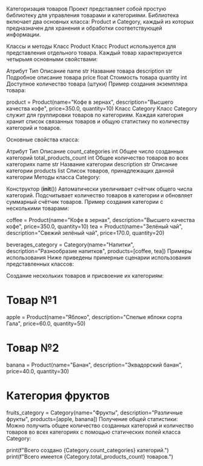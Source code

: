 Категоризация товаров
Проект представляет собой простую библиотеку для управления товарами и категориями. Библиотека включает два основных класса: Product и Category, каждый из которых предназначен для хранения и обработки соответствующей информации.

Классы и методы
Класс Product
Класс Product используется для представления отдельного товара. Каждый товар характеризуется четырьмя основными свойствами:

Атрибут	Тип	Описание
name	str	Название товара
description	str	Подробное описание товара
price	float	Стоимость товара
quantity	int	Доступное количество товара (штуки)
Пример создания экземпляра товара:


product = Product(name="Кофе в зернах", description="Высшего качества кофе", price=350.0, quantity=10)
Класс Category
Класс Category служит для группировки товаров по категориям. Каждая категория хранит список связанных товаров и общую статистику по количеству категорий и товаров.

Основные свойства класса:

Атрибут	Тип	Описание
count_categories	int	Общее число созданных категорий
total_products_count	int	Общее количество товаров во всех категориях
name	str	Название категории
description	str	Описание категории
products	list<Product>	Список товаров, принадлежащих данной категории
Методы класса Category:

Конструктор (__init__())
Автоматически увеличивает счётчик общего числа категорий.
Подсчитывает количество товаров в категории и обновляет суммарный счётчик товаров.
Пример создания категории с несколькими товарами:


coffee = Product(name="Кофе в зернах", description="Высшего качества кофе", price=350.0, quantity=10)
tea = Product(name="Зелёный чай", description="Свежий зелёный чай", price=170.0, quantity=20)

beverages_category = Category(name="Напитки", description="Разнообразие напитков", products=[coffee, tea])
Примеры использования
Ниже приведены примерные сценарии использования представленных классов:

Создание нескольких товаров и присвоение их категориям:

# Товар №1
apple = Product(name="Яблоко", description="Спелые яблоки сорта Гала", price=60.0, quantity=50)

# Товар №2
banana = Product(name="Банан", description="Эквадорский банан", price=40.0, quantity=30)

# Категория фруктов
fruits_category = Category(name="Фрукты", description="Различные фрукты", products=[apple, banana])
Получение общей статистики:
Можно получить общее количество созданных категорий и количество товаров во всех категориях с помощью статических полей класса Category:


print(f"Всего создано {Category.count_categories} категорий.")
print(f"Всего имеется {Category.total_products_count} товаров.")

